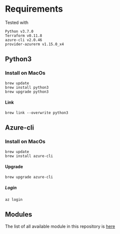 # Requirements

Tested with

    Python v3.7.0
    Terraform v0.11.8
    azure-cli v2.0.46
    provider-azurerm v1.15.0_x4

## Python3 

### Install on MacOs

    brew update 
    brew install python3
    brew upgrade python3

#### Link

    brew link --overwrite python3

## Azure-cli 

### Install on MacOs

    brew update 
    brew install azure-cli

#### Upgrade

    brew upgrade azure-cli

##### Login

    az login

## Modules

The list of all available module in this repository is [here](./modules)